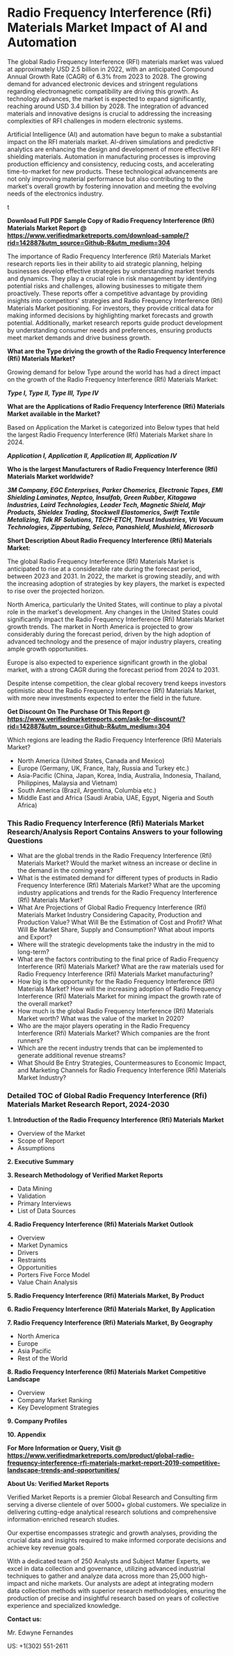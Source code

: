 <meta name="title" content="Global Radio Frequency Interference (Rfi) Materials Market Impact of AI and Automation"><meta name="description" content="The global Radio Frequency Interference (RFI) materials market was valued at approximately USD 2.5 billion in 2022, with an anticipated Compound Annual Growth Rate (CA"><meta name="title" content="Radio Frequency Interference (Rfi) Materials Market Size, Share, Scope, Trends, Growth, Opportunities, Analysis, Forecast"><h1>Radio Frequency Interference (Rfi) Materials Market Impact of AI and Automation</h1><p>The global Radio Frequency Interference (RFI) materials market was valued at approximately USD 2.5 billion in 2022, with an anticipated Compound Annual Growth Rate (CAGR) of 6.3% from 2023 to 2028. The growing demand for advanced electronic devices and stringent regulations regarding electromagnetic compatibility are driving this growth. As technology advances, the market is expected to expand significantly, reaching around USD 3.4 billion by 2028. The integration of advanced materials and innovative designs is crucial to addressing the increasing complexities of RFI challenges in modern electronic systems.</p><p>Artificial Intelligence (AI) and automation have begun to make a substantial impact on the RFI materials market. AI-driven simulations and predictive analytics are enhancing the design and development of more effective RFI shielding materials. Automation in manufacturing processes is improving production efficiency and consistency, reducing costs, and accelerating time-to-market for new products. These technological advancements are not only improving material performance but also contributing to the market's overall growth by fostering innovation and meeting the evolving needs of the electronics industry.</p>t</p><p id="" class=""><strong>Download Full PDF Sample Copy of Radio Frequency Interference (Rfi) Materials Market Report @ <a href="https://www.verifiedmarketreports.com/download-sample/?rid=142887&utm_source=Github-R&utm_medium=304" target="_blank">https://www.verifiedmarketreports.com/download-sample/?rid=142887&utm_source=Github-R&utm_medium=304</a></strong></p><p>The importance of&nbsp;Radio Frequency Interference (Rfi) Materials Market research reports lies in their ability to aid strategic planning, helping businesses develop effective strategies by understanding market trends and dynamics. They play a crucial role in risk management by identifying potential risks and challenges, allowing businesses to mitigate them proactively. These reports offer a competitive advantage by providing insights into competitors' strategies and Radio Frequency Interference (Rfi) Materials Market positioning. For investors, they provide critical data for making informed decisions by highlighting market forecasts and growth potential. Additionally, market research reports guide product development by understanding consumer needs and preferences, ensuring products meet market demands and drive business growth.</p><p><strong>What are the&nbsp;Type driving the growth of the Radio Frequency Interference (Rfi) Materials Market?</strong></p><p id="" class="">Growing demand for below Type around the world has had a direct impact on the growth of the Radio Frequency Interference (Rfi) Materials Market:</p><em><strong>Type I, Type II, Type III, Type IV</strong></em></p><strong>What are the&nbsp;Applications&nbsp;of Radio Frequency Interference (Rfi) Materials Market available in the Market?</strong></p><p id="" class="">Based on Application the Market is categorized into Below types that held the largest Radio Frequency Interference (Rfi) Materials Market share In 2024.</p><em><strong>Application I, Application II, Application III, Application IV</strong></em></p><strong>Who is the largest Manufacturers of Radio Frequency Interference (Rfi) Materials Market worldwide?</strong></p><p><em><strong>3M Company, EGC Enterprises, Parker Chomerics, Electronic Tapes, EMI Shielding Laminates, Neptco, Insulfab, Green Rubber, Kitagawa Industries, Laird Technologies, Leader Tech, Magnetic Shield, Majr Products, Shieldex Trading, Stockwell Elastomerics, Swift Textile Metalizing, Tdk RF Solutions, TECH-ETCH, Thrust Industries, Vti Vacuum Technologies, Zippertubing, Seleco, Panashield, Mushield, Microsorb</strong></em></p><p id="" class=""><strong>Short Description About Radio Frequency Interference (Rfi) Materials Market:</strong></p><p>The global Radio Frequency Interference (Rfi) Materials Market is anticipated to rise at a considerable rate during the forecast period, between 2023 and 2031. In 2022, the market is growing steadily, and with the increasing adoption of strategies by key players, the market is expected to rise over the projected horizon.</p><p>North America, particularly the United States, will continue to play a pivotal role in the market's development. Any changes in the United States could significantly impact the Radio Frequency Interference (Rfi) Materials Market growth trends. The market in North America is projected to grow considerably during the forecast period, driven by the high adoption of advanced technology and the presence of major industry players, creating ample growth opportunities.</p><p>Europe is also expected to experience significant growth in the global market, with a strong CAGR during the forecast period from 2024 to 2031.</p><p>Despite intense competition, the clear global recovery trend keeps investors optimistic about the Radio Frequency Interference (Rfi) Materials Market, with more new investments expected to enter the field in the future.</p><p id="" class=""><strong>Get Discount On The Purchase Of This Report @ <a href="https://www.verifiedmarketreports.com/ask-for-discount/?rid=142887&utm_source=Github-R&utm_medium=304" target="_blank">https://www.verifiedmarketreports.com/ask-for-discount/?rid=142887&utm_source=Github-R&utm_medium=304</a></strong></p>Which regions are leading the Radio Frequency Interference (Rfi) Materials Market?</p><ul><li>North America (United States, Canada and Mexico)</li><li>Europe (Germany, UK, France, Italy, Russia and Turkey etc.)</li><li>Asia-Pacific (China, Japan, Korea, India, Australia, Indonesia, Thailand, Philippines, Malaysia and Vietnam)</li><li>South America (Brazil, Argentina, Columbia etc.)</li><li>Middle East and Africa (Saudi Arabia, UAE, Egypt, Nigeria and South Africa)</li></ul><h3 id="" class="">This Radio Frequency Interference (Rfi) Materials Market Research/Analysis Report Contains Answers to your following Questions</h3><ul><li>What are the global trends in the Radio Frequency Interference (Rfi) Materials Market? Would the market witness an increase or decline in the demand in the coming years?</li><li>What is the estimated demand for different types of products in Radio Frequency Interference (Rfi) Materials Market? What are the upcoming industry applications and trends for the Radio Frequency Interference (Rfi) Materials Market?</li><li>What Are Projections of Global Radio Frequency Interference (Rfi) Materials Market Industry Considering Capacity, Production and Production Value? What Will Be the Estimation of Cost and Profit? What Will Be Market Share, Supply and Consumption? What about imports and Export?</li><li>Where will the strategic developments take the industry in the mid to long-term?</li><li>What are the factors contributing to the final price of Radio Frequency Interference (Rfi) Materials Market? What are the raw materials used for Radio Frequency Interference (Rfi) Materials Market manufacturing?</li><li>How big is the opportunity for the Radio Frequency Interference (Rfi) Materials Market? How will the increasing adoption of Radio Frequency Interference (Rfi) Materials Market for mining impact the growth rate of the overall market?</li><li>How much is the global Radio Frequency Interference (Rfi) Materials Market worth? What was the value of the market In 2020?</li><li>Who are the major players operating in the Radio Frequency Interference (Rfi) Materials Market? Which companies are the front runners?</li><li>Which are the recent industry trends that can be implemented to generate additional revenue streams?</li><li>What Should Be Entry Strategies, Countermeasures to Economic Impact, and Marketing Channels for Radio Frequency Interference (Rfi) Materials Market Industry?</li></ul><h3 id="" class="">Detailed TOC of Global Radio Frequency Interference (Rfi) Materials Market Research Report, 2024-2030</h3><p id="" class=""><strong>1. Introduction of the Radio Frequency Interference (Rfi) Materials Market</strong></p><ul><li>Overview of the Market</li><li>Scope of Report</li><li>Assumptions</li></ul><p id="" class=""><strong>2. Executive Summary</strong></p><p id="" class=""><strong>3. Research Methodology of Verified Market Reports</strong></p><ul><li>Data Mining</li><li>Validation</li><li>Primary Interviews</li><li>List of Data Sources</li></ul><p id="" class=""><strong>4. Radio Frequency Interference (Rfi) Materials Market Outlook</strong></p><ul><li>Overview</li><li>Market Dynamics</li><li>Drivers</li><li>Restraints</li><li>Opportunities</li><li>Porters Five Force Model</li><li>Value Chain Analysis</li></ul><p id="" class=""><strong>5. Radio Frequency Interference (Rfi) Materials Market, By Product</strong></p><p id="" class=""><strong>6. Radio Frequency Interference (Rfi) Materials Market, By Application</strong></p><p id="" class=""><strong>7. Radio Frequency Interference (Rfi) Materials Market, By Geography</strong></p><ul><li>North America</li><li>Europe</li><li>Asia Pacific</li><li>Rest of the World</li></ul><p id="" class=""><strong>8. Radio Frequency Interference (Rfi) Materials Market Competitive Landscape</strong></p><ul><li>Overview</li><li>Company Market Ranking</li><li>Key Development Strategies</li></ul><p id="" class=""><strong>9. Company Profiles</strong></p><p id="" class=""><strong>10. Appendix</strong></p><p id="" class=""><strong>For More Information or Query, Visit @ <a href="https://www.verifiedmarketreports.com/product/global-radio-frequency-interference-rfi-materials-market-report-2019-competitive-landscape-trends-and-opportunities/" target="_blank">https://www.verifiedmarketreports.com/product/global-radio-frequency-interference-rfi-materials-market-report-2019-competitive-landscape-trends-and-opportunities/</a></strong></p><p id="" class=""><strong>About Us: Verified Market Reports</strong></p><p id="" class="">Verified Market Reports is a premier Global Research and Consulting firm serving a diverse clientele of over 5000+ global customers. We specialize in delivering cutting-edge analytical research solutions and comprehensive information-enriched research studies.</p><p id="" class="">Our expertise encompasses strategic and growth analyses, providing the crucial data and insights required to make informed corporate decisions and achieve key revenue goals.</p><p id="" class="">With a dedicated team of 250 Analysts and Subject Matter Experts, we excel in data collection and governance, utilizing advanced industrial techniques to gather and analyze data across more than 25,000 high-impact and niche markets. Our analysts are adept at integrating modern data collection methods with superior research methodologies, ensuring the production of precise and insightful research based on years of collective experience and specialized knowledge.</p><p id="" class=""><strong>Contact us:</strong></p><p id="" class="">Mr. Edwyne Fernandes</p><p id="" class="">US: +1(302) 551-2611</p>
